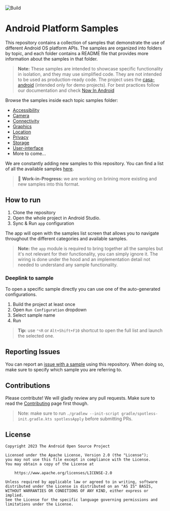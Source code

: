 ![Build](https://github.com/android/platform-samples/actions/workflows/build.yml/badge.svg)

# Android Platform Samples

This repository contains a collection of samples that demonstrate the use of different Android OS platform APIs. The samples are organized into folders by topic, and each folder contains a README file that provides more information about the samples in that folder.

> **Note:** These samples are intended to showcase specific functionality in isolation, and they may use
> simplified code. They are not intended to be used as production-ready code. The project uses the
> [casa-android](https://github.com/google/casa-android) (intended only for demo projects).
> For best practices follow our documentation and check
> [Now In Android](https://github.com/android/nowinandroid)

Browse the samples inside each topic samples folder:

- [Accessibility](https://github.com/android/platform-samples/tree/main/samples/accessibility)
- [Camera](https://github.com/android/platform-samples/samples/tree/main/camera)
- [Connectivity](https://github.com/android/platform-samples/tree/main/samples/connectivity)
- [Graphics](https://github.com/android/platform-samples/tree/main/samples/graphics)
- [Location](https://github.com/android/platform-samples/tree/main/samples/location)
- [Privacy](https://github.com/android/platform-samples/tree/main/samples/privacy)
- [Storage](https://github.com/android/platform-samples/tree/main/samples/storage)
- [User-interface](https://github.com/android/platform-samples/tree/main/samples/user-interface)
- More to come...

We are constantly adding new samples to this repository. You can find a list of all the available samples [here](https://github.com/android/platform-samples/tree/main/samples/README.md).

> 🚧 **Work-in-Progress:** we are working on brining more existing and new samples into this format.

## How to run

1. Clone the repository
2. Open the whole project in Android Studio.
3. Sync & Run `app` configuration

The app will open with the samples list screen that allows you to navigate throughout the different
categories and available samples.

> **Note:** the `app` module is required to bring together all the samples but it's not relevant
> for their functionality, you can simply ignore it. The wiring is done under the hood and an
> implementation detail not needed to understand any sample functionality.

### Deeplink to sample

To open a specific sample directly you can use one of the auto-generated configurations.

1. Build the project at least once
2. Open `Run Configuration` dropdown
3. Select sample name
4. Run

> **Tip:** use `⌃⌥R` or `Alt+Shift+F10` shortcut to open the full list and launch the selected one. 

## Reporting Issues

You can report an [issue with a sample](https://github.com/android/platform-samples/issues) using
this repository. When doing so, make sure to specify which sample you are referring to.

## Contributions

Please contribute! We will gladly review any pull requests.
Make sure to read the [Contributing](CONTRIBUTING.md) page first though.

> Note: make sure to run `./gradlew --init-script gradle/spotless-init.gradle.kts spotlessApply` before 
> submitting PRs.

## License

```
Copyright 2023 The Android Open Source Project
 
Licensed under the Apache License, Version 2.0 (the "License");
you may not use this file except in compliance with the License.
You may obtain a copy of the License at

    https://www.apache.org/licenses/LICENSE-2.0

Unless required by applicable law or agreed to in writing, software
distributed under the License is distributed on an "AS IS" BASIS,
WITHOUT WARRANTIES OR CONDITIONS OF ANY KIND, either express or implied.
See the License for the specific language governing permissions and
limitations under the License.
```
